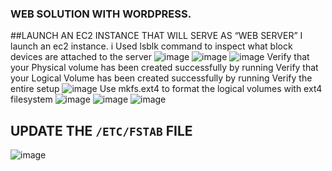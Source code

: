 ### WEB SOLUTION WITH WORDPRESS.
##LAUNCH AN EC2 INSTANCE THAT WILL SERVE AS “WEB SERVER”
I launch an ec2 instance. i Used lsblk command to inspect what block devices are attached to the server
![image](https://user-images.githubusercontent.com/103155174/170602872-738149fc-00a3-493f-8ad0-51d6185ca666.png)
![image](https://user-images.githubusercontent.com/103155174/170602825-2d6103f5-d4a4-49c3-bd00-906a5ad8e540.png)
![image](https://user-images.githubusercontent.com/103155174/170603001-4a32410a-c4f2-44e2-9313-1255b37ab2f0.png)
Verify that your Physical volume has been created successfully by running
Verify that your Logical Volume has been created successfully by running
Verify the entire setup
![image](https://user-images.githubusercontent.com/103155174/170604916-62707642-eb4f-4b20-a4f5-d2edf56c9683.png)
Use mkfs.ext4 to format the logical volumes with ext4 filesystem
![image](https://user-images.githubusercontent.com/103155174/170605072-db967a72-2f93-47ff-9e33-dc33f66cd928.png)
![image](https://user-images.githubusercontent.com/103155174/170605826-6bc24234-6273-45bc-8db4-436a277774fc.png)
![image](https://user-images.githubusercontent.com/103155174/170606229-92e9b050-1ce8-4835-87ff-a95791fcb242.png)
## UPDATE THE `/ETC/FSTAB` FILE
![image](https://user-images.githubusercontent.com/103155174/170609821-7095e574-8e92-4e79-ad1a-02e8751a4a50.png)
